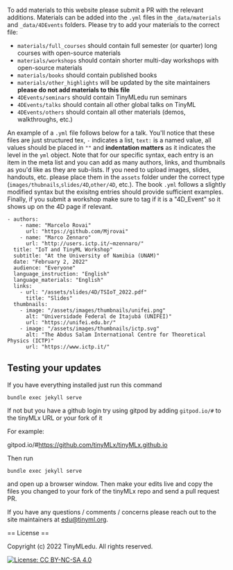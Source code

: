 To add materials to this website please submit a PR with the relevant additions. Materials can be added into the ```.yml``` files in the ```_data/materials``` and ```_data/4DEvents``` folders. Please try to add your materials to the correct file:
+ ```materials/full_courses``` should contain full semester (or quarter) long courses with open-source materials
+ ```materials/workshops``` should contain shorter multi-day workshops with open-source materials
+ ```materials/books``` should contain published books
+ ```materials/other_highlights``` will be updated by the site maintainers **please do not add materials to this file**
+ ```4DEvents/seminars``` should contain TinyMLedu run seminars
+ ```4DEvents/talks``` should contain all other global talks on TinyML
+ ```4DEvents/others``` should contain all other materials (demos, walkthroughs, etc.)

An example of a ```.yml``` file follows below for a talk. You'll notice that these files are just structured tex, ```-``` indicates a list, ```text:``` is a named value, all values should be placed in ```""``` and **indentation matters** as it indicates the level in the ```yml``` object. Note that for our specific syntax, each entry is an item in the meta list and you can add as many authors, links, and thumbnails as you'd like as they are sub-lists. If you need to upload images, slides, handouts, etc. please place them in the ```assets``` folder under the correct type (```images/thubnails```,```slides/4D```,```other/4D```, etc.). The book ```.yml``` follows a slightly modified syntax but the exisitng entries should provide sufficient examples. Finally, if you submit a workshop make sure to tag if it is a "4D_Event" so it shows up on the 4D page if relevant.
```
- authors:
    - name: "Marcelo Rovai"
      url: "https://github.com/Mjrovai"
    - name: "Marco Zennaro"
      url: "http://users.ictp.it/~mzennaro/"
  title: "IoT and TinyML Workshop"
  subtitle: "At the University of Namibia (UNAM)"
  date: "February 2, 2022"
  audience: "Everyone"
  language_instruction: "English"
  language_materials: "English"
  links:
    - url: "/assets/slides/4D/TSIoT_2022.pdf"
      title: "Slides"
  thumbnails:
    - image: "/assets/images/thumbnails/unifei.png"
      alt: "Universidade Federal de Itajubá (UNIFEI)"
      url: "https://unifei.edu.br/"
    - image: "/assets/images/thumbnails/ictp.svg"
      alt: "The Abdus Salam International Centre for Theoretical Physics (ICTP)"
      url: "https://www.ictp.it/"
```


## Testing your updates

If you have everything installed just run this command

```
bundle exec jekyll serve
```

If not but you have a github login try using gitpod by adding ```gitpod.io/#``` to the tinyMLx URL or your fork of it

For example:

gitpod.io/#https://github.com/tinyMLx/tinyMLx.github.io

Then run 


```
bundle exec jekyll serve
```

and open up a browser window. Then make your edits live and copy the files you changed to your fork of the tinyMLx repo and send a pull request PR.



If you have any questions / comments / concerns please reach out to the site maintainers at edu@tinyml.org.

== License ==

Copyright (c) 2022 TinyMLedu. All rights reserved.

[![License: CC BY-NC-SA 4.0](https://licensebuttons.net/l/by-nc-sa/4.0/80x15.png)](https://creativecommons.org/licenses/by-nc-sa/4.0/)
